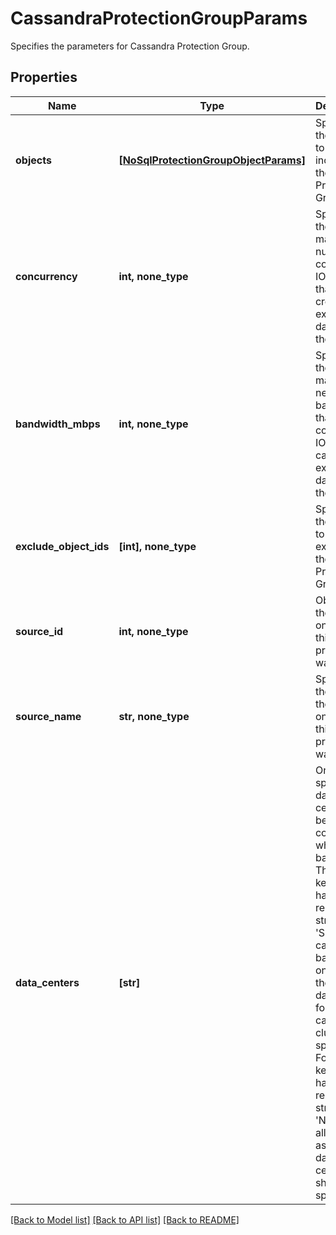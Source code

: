 # CassandraProtectionGroupParams

Specifies the parameters for Cassandra Protection Group.

## Properties
Name | Type | Description | Notes
------------ | ------------- | ------------- | -------------
**objects** | [**[NoSqlProtectionGroupObjectParams]**](NoSqlProtectionGroupObjectParams.md) | Specifies the objects to be included in the Protection Group. | [optional] 
**concurrency** | **int, none_type** | Specifies the maximum number of concurrent IO Streams that will be created to exchange data with the cluster. | [optional] 
**bandwidth_mbps** | **int, none_type** | Specifies the maximum network bandwidth that each concurrent IO Stream can use for exchanging data with the cluster. | [optional] 
**exclude_object_ids** | **[int], none_type** | Specifies the objects to be excluded in the Protection Group. | [optional] 
**source_id** | **int, none_type** | Object ID of the Source on which this protection was run . | [optional] [readonly] 
**source_name** | **str, none_type** | Specifies the name of the Source on which this protection was run. | [optional] [readonly] 
**data_centers** | **[str]** | Only the specified data centers will be considered while taking backup. The keyspaces having replication strategy &#39;Simple&#39; can be backed up only if all the datacenters for the cassandra cluster are specified. For any keyspace having replication strategy as &#39;Network&#39;, all the associated data centers should be specified. | [optional] 

[[Back to Model list]](../README.md#documentation-for-models) [[Back to API list]](../README.md#documentation-for-api-endpoints) [[Back to README]](../README.md)


